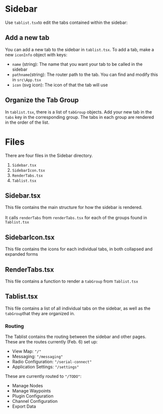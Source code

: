 # Sidebar

Use `tablist.tsx`to edit the tabs contained within the sidebar:

## Add a new tab

You can add a new tab to the sidebar in `tablist.tsx`. To add a tab, make a new `iconInfo` object with keys:

- `name` (string): The name that you want your tab to be called in the sidebar
- `pathname`(string): The router path to the tab. You can find and modify this in `src\App.tsx`
- `icon` (svg icon): The icon of that the tab will use

## Organize the Tab Group

In `tablist.tsx`, there is a list of `tabGroup` objects. Add your new tab in the `tabs` key in the corresponding group. The tabs in each group are rendered in the order of the list.

# Files

There are four files in the Sidebar directory.

1. `Sidebar.tsx`
2. `SidebarIcon.tsx`
3. `RenderTabs.tsx`
4. `Tablist.tsx`

## Sidebar.tsx

This file contains the main structure for how the sidebar is rendered. \
\
 It calls `renderTabs` from `renderTabs.tsx` for each of the groups found in `Tablist.tsx`

## SidebarIcon.tsx

This file contains the icons for each individual tabs, in both collapsed and expanded forms

## RenderTabs.tsx

This file contains a function to render a `tabGroup` from `Tablist.tsx`

## Tablist.tsx

This file contains a list of all individual tabs on the sidebar, as well as the `tabGroup`that they are organized in.

### Routing

The Tablist contains the routing between the sidebar and other pages. These are the routes currently (Feb. 6) set up:

- View Map: `"/"`
- Messaging: `"/messaging"`
- Radio Configuration: `"/serial-connect"`
- Application Settings: `"/settings"`

These are currently routed to `"/TODO"`:

- Manage Nodes
- Manage Waypoints
- Plugin Configuration
- Channel Configuration
- Export Data
